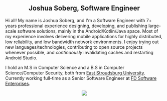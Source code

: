 <h2 align="center"><b>Joshua Soberg, Software Engineer</b></h2>

<p align="left">

Hi all! My name is Joshua Soberg, and I'm a Software Engineer with 7+ years professional experience designing, developing, and publishing large-scale software solutions, mainly in the Android/Kotlin/Java space. Most of my experience involves delivering mobile applications for highly distributed, low reliability, and low bandwidth network environments. I enjoy trying out new languages/technologies, contributing to open source projects whenever possible, and *continuously* invalidating caches and restarting Android Studio.

I hold an M.S in Computer Science and a B.S in Computer Science/Computer Security, both from [East Stroudsburg University](https://www.esu.edu/). Currently working full-time as a Senior Software Engineer at [FD Software Enterprises](https://fd-software.com).

</p>

<p align="center">
  <img src="https://github-readme-stats.vercel.app/api?username=jsoberg&count_private=true&show_icons=true&include_all_commits=true&hide_rank=true&hide=stars&theme=nord">
</p>
